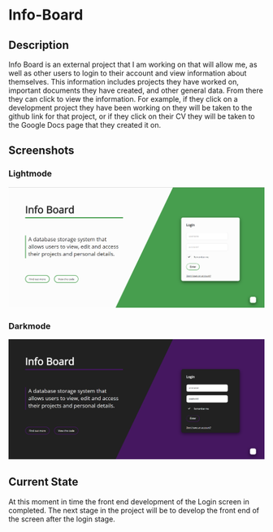 # Info-Board

## Description

Info Board is an external project that I am working on that will allow me, as well as other users to login to their account and view information about themselves. This information includes projects they have worked on, important documents they have created, and other general data. From there they can click to view the information. For example, if they click on a development project they have been working on they will be taken to the github link for that project, or if they click on their CV they will be taken to the Google Docs page that they created it on.

## Screenshots 

### Lightmode

![alt text](https://github.com/alfiebatten/Info-Board/blob/master/assets/screenshotLight.png)

### Darkmode

![alt text](https://github.com/alfiebatten/Info-Board/blob/master/assets/ScreenshotDark.png)

## Current State

At this moment in time the front end development of the Login screen in completed. 
The next stage in the project will be to develop the front end of the screen after the login stage.
